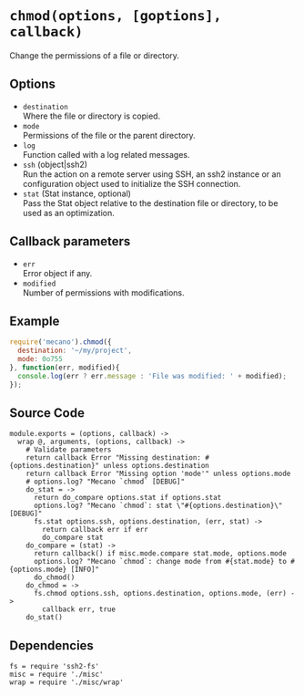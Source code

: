 
# `chmod(options, [goptions], callback)`

Change the permissions of a file or directory.

## Options

*   `destination`   
    Where the file or directory is copied.   
*   `mode`   
    Permissions of the file or the parent directory.   
*   `log`   
    Function called with a log related messages.   
*   `ssh` (object|ssh2)   
    Run the action on a remote server using SSH, an ssh2 instance or an
    configuration object used to initialize the SSH connection.   
*   `stat` (Stat instance, optional)   
    Pass the Stat object relative to the destination file or directory, to be
    used as an optimization.   

## Callback parameters

*   `err`   
    Error object if any.   
*   `modified`   
    Number of permissions with modifications.   

## Example

```js
require('mecano').chmod({
  destination: '~/my/project',
  mode: 0o755
}, function(err, modified){
  console.log(err ? err.message : 'File was modified: ' + modified);
});
```

## Source Code

    module.exports = (options, callback) ->
      wrap @, arguments, (options, callback) ->
        # Validate parameters
        return callback Error "Missing destination: #{options.destination}" unless options.destination
        return callback Error "Missing option 'mode'" unless options.mode
        # options.log? "Mecano `chmod` [DEBUG]"
        do_stat = ->
          return do_compare options.stat if options.stat
          options.log? "Mecano `chmod`: stat \"#{options.destination}\" [DEBUG]"
          fs.stat options.ssh, options.destination, (err, stat) ->
            return callback err if err
            do_compare stat
        do_compare = (stat) ->
          return callback() if misc.mode.compare stat.mode, options.mode
          options.log? "Mecano `chmod`: change mode from #{stat.mode} to #{options.mode} [INFO]"
          do_chmod()
        do_chmod = ->
          fs.chmod options.ssh, options.destination, options.mode, (err) ->
            callback err, true
        do_stat()

## Dependencies

    fs = require 'ssh2-fs'
    misc = require './misc'
    wrap = require './misc/wrap'






